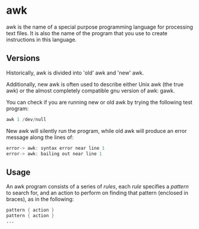 awk
===

awk is the name of a special purpose programming language for processing text files. It is also the name of the program that you use to 
create instructions in this language.

Versions
--------
Historically, awk is divided into 'old' awk and 'new' awk.

Additionally, new awk is often used to describe either Unix awk (the true awk) or the almost completely compatible gnu version of awk: gawk.

You can check if you are running new or old awk by trying the following test program:

```awk
awk 1 /dev/null
```

New awk will silently run the program, while old awk will produce an error message along the lines of:

```awk
error-> awk: syntax error near line 1
error-> awk: bailing out near line 1
```

Usage
-----

An awk program consists of a series of *rules*, each *rule* specifies a *pattern* to search for, and an action to perform on finding that
pattern (enclosed in braces), as in the following:

```awk
pattern { action }
pattern { action }
...
```
